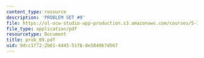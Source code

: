 ```yaml
---
content_type: resource
description: 'PROBLEM SET #9'
file: https://ol-ocw-studio-app-production.s3.amazonaws.com/courses/5-12-organic-chemistry-i-spring-2003/9dcc1f722b61444551f68e5840b7d567_prob_09.pdf
file_type: application/pdf
resourcetype: Document
title: prob_09.pdf
uid: 9dcc1f72-2b61-4445-51f6-8e5840b7d567
---
```

